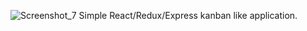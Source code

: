 ![Screenshot_7](https://user-images.githubusercontent.com/20793480/132848116-82572045-0fcc-4ae2-a949-4085ecc3eabf.png)
Simple React/Redux/Express kanban like application.  
